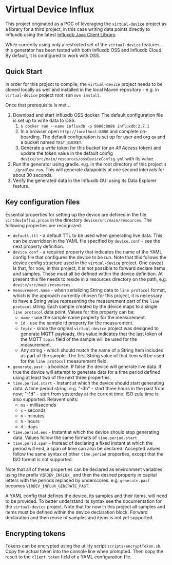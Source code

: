 # Virtual Device Influx

This project originated as a POC of leveraging the [`virtual-device`](https://github.com/bonitoo-io/virtual-device) project as a library for a third project, in this case writing data points directly to Influxdb using the latest [Influxdb Java Client Library](https://github.com/influxdata/influxdb-client-java).

While currently using only a restricted set of the `virtual-device` features, this generator has been tested with both Influxdb OSS and Influxdb Cloud.  By default, it is configured to work with OSS.    

## Quick Start

In order for this project to compile, the `virtual-device` project needs to be cloned locally as well and installed in the local Maven repository - e.g. in `virtual-device` project root, run `mvn install`.

Once that prerequisite is met...

1. Download and start Influxdb OSS docker.  The default configuration file is set up to write data to OSS.  
   1. `$ docker run --name influxdb -p 8086:8086 influxdb:2.7.1`
   2. In a browser open `http://localhost:8086` and complete on-boarding.  The default configuration is set up for user and org `qa` and a bucket named `TEST_BUCKET`.
   3. Generate a _write_ token for this bucket (or an _All Access_ token) and update the token value in the default config `device/src/main/resources/ossDeviceConfig.yml` with its value.
2. Run the generator using gradle. e.g. in the root directory of this project `$ ./gradlew run`.  This will generate datapoints at one second intervals for about 30 seconds. 
3. Verify the generated data in the Influxdb GUI using its Data Explorer feature. 

## Key configuration files

Essential properties for setting up the device are defined in the file `virtdevInflux.props` in the directory `device/src/main/resources`.  The following properties are recognized. 

   * `default.ttl` - a default TTL to be used when generating live data.  This can be overridden in the YAML file specified by `device.conf` - see the next property definition.
   * `device.conf` - a required property that indicates the name of the YAML config file that configures the device to be run.  Note that this follows the device config structure used in the `virtual-device` project.  One caveat is that, for now, in this project, it is not possible to forward declare items and samples.  These must all be defined within the device definition. At present this file needs to reside in a resources directory on the path, e.g. `device/src/main/resources`.
   * `measurement.name` - when serializing String data to `line protocol` format, which is the approach currently chosen for this project, it is necessary to have a String value representing the measurement part of the `line protocol` string.  Each sample created by the device maps to a single `line protocol` data point.  Values for this property can be:
      * `name` - use the sample name property for the measurement. 
      * `id` - use the sample id property for the measurement. 
      * `topic` - since the original `virtual-device` project was designed to generate MQTT payloads, this value indicates that the last token of the MQTT `topic` field of the sample will be used for the measurement. 
      * Any string - which should match the name of a String Item included as part of the sample.  The first String value of that item will be used for the `line protocol` measurement field.
   * `generate.past` - a boolean.  If false the device will generate live data.  If true the device will attempt to generate data for a time period defined using at least two of the next three properties. 
   * `time.period.start` - Instant at which the device should start generating data. A time period string.  e.g. "-3h" - start three hours in the past from now; "-1d" - start from yesterday at the current time. ISO zulu time is also supported.  Relavent units:
      * `ms` - milliseconds
      * `s` - seconds
      * `m` - minutes
      * `h` - hours
      * `d` - days
   * `time.period.end` - Instant at which the device should stop generating data.  Values follow the same formats of `time.period.start`
   * `time.perid.span` - Instead of declaring a fixed instant at which the period will end, a span of time can also be declared.  Accepted values follow the same syntax of other `time.period` properties, except that the ISO format is not supported.   

Note that all of these properties can be declared as environment variables using the prefix `VIRDEV_INFLUX_` and then the desired property in capital letters with the periods replaced by underscores.  e.g. `generate.past` becomes `VIRDEV_INFLUX_GENERATE_PAST`.
   
A YAML config that defines the device, its samples and their items, will need to be provided.  To better understand its syntax see the documentation for the `virtual-device` project.  Note that for now in this project all samples and items must be defined within the device declaration block.  Forward declaration and then reuse of samples and items is not yet supported.

## Encrypting tokens 

Tokens can be encrypted using the utility script `scripts/encryptToken.sh`.  Copy the actual token into the console line when prompted.  Then copy the result to the `client.token` field of a YAML configuration file.  

